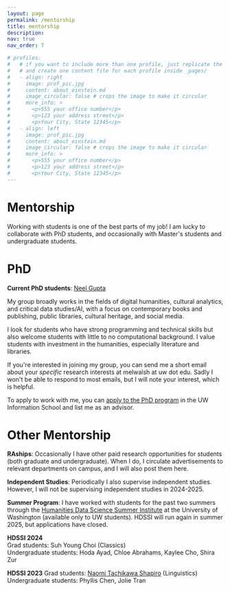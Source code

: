 ```yaml
---
layout: page
permalink: /mentorship
title: mentorship
description: 
nav: true
nav_order: 7

# profiles:
#   # if you want to include more than one profile, just replicate the following block
#   # and create one content file for each profile inside _pages/
#   - align: right
#     image: prof_pic.jpg
#     content: about_einstein.md
#     image_circular: false # crops the image to make it circular
#     more_info: >
#       <p>555 your office number</p>
#       <p>123 your address street</p>
#       <p>Your City, State 12345</p>
#   - align: left
#     image: prof_pic.jpg
#     content: about_einstein.md
#     image_circular: false # crops the image to make it circular
#     more_info: >
#       <p>555 your office number</p>
#       <p>123 your address street</p>
#       <p>Your City, State 12345</p>
---
```


# Mentorship

Working with students is one of the best parts of my job! I am lucky to collaborate with PhD students, and occasionally with Master's students and undergraduate students.

# PhD

**Current PhD students**: [Neel Gupta](https://ischool.uw.edu/people/phd/profile/ngupta1)

My group broadly works in the fields of digital humanities, cultural analytics, and critical data studies/AI, with a focus on contemporary books and publishing, public libraries, cultural heritage, and social media.

I look for students who have strong programming and technical skills but also welcome students with little to no computational background. I value students with investment in the humanities, especially literature and libraries.

If you're interested in joining my group, you can send me a short email about your *specific* research interests at melwalsh at uw dot edu. Sadly I won't be able to respond to most emails, but I will note your interest, which is helpful.

To apply to work with me, you can [apply to the PhD program](https://ischool.uw.edu/programs/phd/admissions) in the UW Information School and list me as an advisor. 

# Other Mentorship 

**RAships**: Occasionally I have other paid research opportunities for students (both graduate and undergraduate). When I do, I circulate advertisements to relevant departments on campus, and I will also post them here.

**Independent Studies**: Periodically I also supervise independent studies. However, I will not be supervising independent studies in 2024-2025.

**Summer Program**: I have worked with students for the past two summers through the [Humanities Data Science Summer Institute](https://humanitiesdatalab.ds.lib.uw.edu/opportunities/) at the University of Washington (available only to UW students). HDSSI will run again in summer 2025, but applications have closed.

**HDSSI 2024**  
Grad students: Suh Young Choi (Classics)  
Undergraduate students: Hoda Ayad, Chloe Abrahams, Kaylee Cho, Shira Zur  

**HDSSI 2023** 
Grad students: [Naomi Tachikawa Shapiro](https://tsnaomi.net/) (Linguistics)  
Undergraduate students: Phyllis Chen, Jolie Tran  



